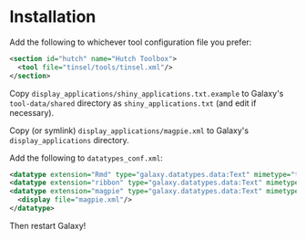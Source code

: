 # Installation

Add the following to whichever tool configuration file you prefer:

```xml
<section id="hutch" name="Hutch Toolbox">
  <tool file="tinsel/tools/tinsel.xml"/>
</section>
```

Copy `display_applications/shiny_applications.txt.example` to Galaxy's `tool-data/shared` directory as `shiny_applications.txt` (and edit if necessary).

Copy (or symlink) `display_applications/magpie.xml` to Galaxy's `display_applications` directory.

Add the following to `datatypes_conf.xml`:

```xml
<datatype extension="Rmd" type="galaxy.datatypes.data:Text" mimetype="text/x-markdown" display_in_upload="True"/>
<datatype extension="ribbon" type="galaxy.datatypes.data:Text" mimetype="text/x-R" subclass="True" display_in_upload="True"/>
<datatype extension="magpie" type="galaxy.datatypes.data:Text" mimetype="application/json" subclass="True" display_in_upload="False">
  <display file="magpie.xml"/>
</datatype>
```

Then restart Galaxy!
